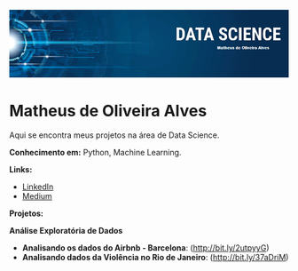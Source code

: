 <p align="center">
  <img src="banner.png" >
</p>

# Matheus de Oliveira Alves

  Aqui se encontra meus projetos na área de Data Science.


**Conhecimento em:** Python, Machine Learning.

**Links:**
* [LinkedIn](https://www.linkedin.com/in/matheus-de-oliveira-alves/)
* [Medium](https://medium.com/@matheusdeoliveiraalves)

**Projetos:**

**Análise Exploratória de Dados**
* **Analisando os dados do Airbnb - Barcelona**: (http://bit.ly/2utpyyG)
* **Analisando dados da Violência no Rio de Janeiro**: (http://bit.ly/37aDriM)
